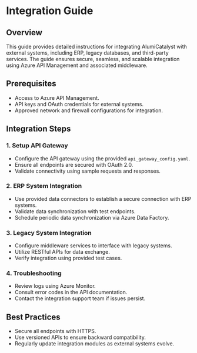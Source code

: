 
# Integration Guide

## Overview
This guide provides detailed instructions for integrating AlumiCatalyst with external systems, including ERP, legacy databases, and third-party services. The guide ensures secure, seamless, and scalable integration using Azure API Management and associated middleware.

## Prerequisites
- Access to Azure API Management.
- API keys and OAuth credentials for external systems.
- Approved network and firewall configurations for integration.

## Integration Steps

### 1. Setup API Gateway
- Configure the API gateway using the provided `api_gateway_config.yaml`.
- Ensure all endpoints are secured with OAuth 2.0.
- Validate connectivity using sample requests and responses.

### 2. ERP System Integration
- Use provided data connectors to establish a secure connection with ERP systems.
- Validate data synchronization with test endpoints.
- Schedule periodic data synchronization via Azure Data Factory.

### 3. Legacy System Integration
- Configure middleware services to interface with legacy systems.
- Utilize RESTful APIs for data exchange.
- Verify integration using provided test cases.

### 4. Troubleshooting
- Review logs using Azure Monitor.
- Consult error codes in the API documentation.
- Contact the integration support team if issues persist.

## Best Practices
- Secure all endpoints with HTTPS.
- Use versioned APIs to ensure backward compatibility.
- Regularly update integration modules as external systems evolve.
